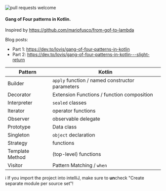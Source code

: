 ![pull requests welcome](https://img.shields.io/badge/pull_requests-welcome-green.svg)

#### Gang of Four patterns in Kotlin.  

Inspired by https://github.com/mariofusco/from-gof-to-lambda  

Blog posts:
- Part 1: https://dev.to/lovis/gang-of-four-patterns-in-kotlin
- Part 2: https://dev.to/lovis/gang-of-four-patterns-in-kotlin---slight-return

| Pattern | Kotlin |
| --- | --- |
| Builder   | `apply` function / named constructor parameters |
| Decorator | Extension Functions / function composition |
| Interpreter | `sealed` classes |
| Iterator | operator functions |
| Observer | observable delegate | 
| Prototype | Data class | 
| Singleton | `object` declaration |
| Strategy | functions |
| Template Method | (top-level) functions |
| Visitor | Pattern Matching / `when` |

ℹ️ If you import the project into intelliJ, make sure to **un**check "Create separate module per source set"!


